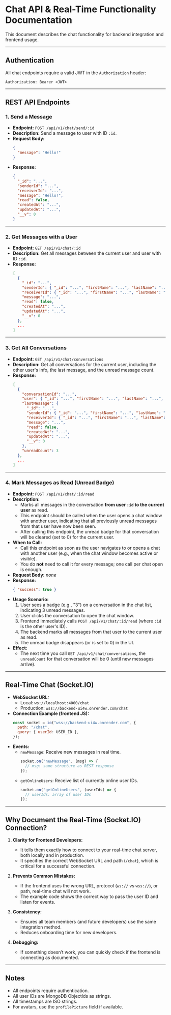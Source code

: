 # Chat API & Real-Time Functionality Documentation

This document describes the chat functionality for backend integration and frontend usage.

---

## Authentication

All chat endpoints require a valid JWT in the `Authorization` header:

```
Authorization: Bearer <JWT>
```

---

## REST API Endpoints

### 1. Send a Message

- **Endpoint:** `POST /api/v1/chat/send/:id`
- **Description:** Send a message to user with ID `:id`.
- **Request Body:**
  ```json
  {
    "message": "Hello!"
  }
  ```
- **Response:**
  ```json
  {
    "_id": "...",
    "senderId": "...",
    "receiverId": "...",
    "message": "Hello!",
    "read": false,
    "createdAt": "...",
    "updatedAt": "...",
    "__v": 0
  }
  ```

---

### 2. Get Messages with a User

- **Endpoint:** `GET /api/v1/chat/:id`
- **Description:** Get all messages between the current user and user with ID `:id`.
- **Response:**
  ```json
  [
    {
      "_id": "...",
      "senderId": { "_id": "...", "firstName": "...", "lastName": "...", "profilePicture": "..." },
      "receiverId": { "_id": "...", "firstName": "...", "lastName": "...", "profilePicture": "..." },
      "message": "...",
      "read": false,
      "createdAt": "...",
      "updatedAt": "...",
      "__v": 0
    },
    ...
  ]
  ```

---

### 3. Get All Conversations

- **Endpoint:** `GET /api/v1/chat/conversations`
- **Description:** Get all conversations for the current user, including the other user's info, the last message, and the unread message count.
- **Response:**
  ```json
  [
    {
      "conversationId": "...",
      "user": { "_id": "...", "firstName": "...", "lastName": "...", "profilePicture": "..." },
      "lastMessage": {
        "_id": "...",
        "senderId": { "_id": "...", "firstName": "...", "lastName": "...", "profilePicture": "..." },
        "receiverId": { "_id": "...", "firstName": "...", "lastName": "...", "profilePicture": "..." },
        "message": "...",
        "read": false,
        "createdAt": "...",
        "updatedAt": "...",
        "__v": 0
      },
      "unreadCount": 3
    },
    ...
  ]
  ```

---

### 4. Mark Messages as Read (Unread Badge)

- **Endpoint:** `POST /api/v1/chat/:id/read`
- **Description:**
  - Marks all messages in the conversation **from user `:id` to the current user** as read.
  - This endpoint should be called when the user opens a chat window with another user, indicating that all previously unread messages from that user have now been seen.
  - After calling this endpoint, the unread badge for that conversation will be cleared (set to 0) for the current user.
- **When to Call:**
  - Call this endpoint as soon as the user navigates to or opens a chat with another user (e.g., when the chat window becomes active or visible).
  - You do **not** need to call it for every message; one call per chat open is enough.
- **Request Body:** _none_
- **Response:**
  ```json
  { "success": true }
  ```
- **Usage Scenario:**
  1. User sees a badge (e.g., "3") on a conversation in the chat list, indicating 3 unread messages.
  2. User clicks the conversation to open the chat window.
  3. Frontend immediately calls `POST /api/v1/chat/:id/read` (where `:id` is the other user's ID).
  4. The backend marks all messages from that user to the current user as read.
  5. The unread badge disappears (or is set to 0) in the UI.
- **Effect:**
  - The next time you call `GET /api/v1/chat/conversations`, the `unreadCount` for that conversation will be 0 (until new messages arrive).

---

## Real-Time Chat (Socket.IO)

- **WebSocket URL:**
  - Local: `ws://localhost:4000/chat`
  - Production: `wss://backend-ui4w.onrender.com/chat`
- **Connection Example (frontend JS):**
  ```js
  const socket = io("wss://backend-ui4w.onrender.com", {
    path: "/chat",
    query: { userId: USER_ID },
  });
  ```
- **Events:**
  - `newMessage`: Receive new messages in real time.
    ```js
    socket.on("newMessage", (msg) => {
      // msg: same structure as REST response
    });
    ```
  - `getOnlineUsers`: Receive list of currently online user IDs.
    ```js
    socket.on("getOnlineUsers", (userIds) => {
      // userIds: array of user IDs
    });
    ```

---

## Why Document the Real-Time (Socket.IO) Connection?

1. **Clarity for Frontend Developers:**

   - It tells them exactly how to connect to your real-time chat server, both locally and in production.
   - It specifies the correct WebSocket URL and path (`/chat`), which is critical for a successful connection.

2. **Prevents Common Mistakes:**

   - If the frontend uses the wrong URL, protocol (`ws://` vs `wss://`), or path, real-time chat will not work.
   - The example code shows the correct way to pass the user ID and listen for events.

3. **Consistency:**

   - Ensures all team members (and future developers) use the same integration method.
   - Reduces onboarding time for new developers.

4. **Debugging:**
   - If something doesn’t work, you can quickly check if the frontend is connecting as documented.

---

## Notes

- All endpoints require authentication.
- All user IDs are MongoDB ObjectIds as strings.
- All timestamps are ISO strings.
- For avatars, use the `profilePicture` field if available.
